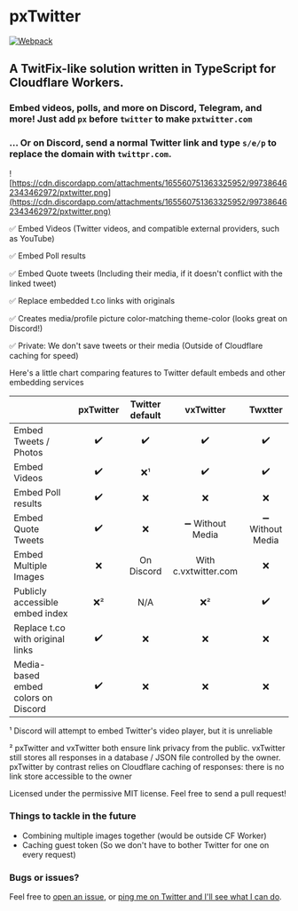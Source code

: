 # pxTwitter

[![Webpack](https://github.com/dangeredwolf/pxtwitter/actions/workflows/webpack.yml/badge.svg)](https://github.com/dangeredwolf/pxtwitter/actions/workflows/webpack.yml)

## A TwitFix-like solution written in TypeScript for Cloudflare Workers.

### Embed videos, polls, and more on Discord, Telegram, and more! Just add `px` before `twitter` to make `pxtwitter.com`

### ... Or on Discord, send a normal Twitter link and type `s/e/p` to replace the domain with `twittpr.com`.

![https://cdn.discordapp.com/attachments/165560751363325952/997386462343462972/pxtwitter.png](https://cdn.discordapp.com/attachments/165560751363325952/997386462343462972/pxtwitter.png)

✅ Embed Videos (Twitter videos, and compatible external providers, such as YouTube)

✅ Embed Poll results

✅ Embed Quote tweets (Including their media, if it doesn't conflict with the linked tweet)

✅ Replace embedded t.co links with originals

✅ Creates media/profile picture color-matching theme-color (looks great on Discord!)

✅ Private: We don't save tweets or their media (Outside of Cloudflare caching for speed)

Here's a little chart comparing features to Twitter default embeds and other embedding services

|                                     | pxTwitter          | Twitter default    | vxTwitter                        | Twxtter                           |
|-------------------------------------|:------------------:|:------------------:|:--------------------------------:|:---------------------------------:|
| Embed Tweets / Photos               | :heavy_check_mark: | :heavy_check_mark: | :heavy_check_mark:               | :heavy_check_mark:                |
| Embed Videos                        | :heavy_check_mark: | :x:¹               | :heavy_check_mark:               | :heavy_check_mark:                |
| Embed Poll results                  | :heavy_check_mark: | :x:                | :x:                              | :x:                               |
| Embed Quote Tweets                  | :heavy_check_mark: | :x:                | :heavy_minus_sign: Without Media | :heavy_minus_sign: Without Media  |
| Embed Multiple Images               | :x:                | On Discord         | With c.vxtwitter.com             | :x:                               |
| Publicly accessible embed index     | :x:²               | N/A                | :x:²                             | :heavy_check_mark:                |
| Replace t.co with original links    | :heavy_check_mark: | :x:                | :x:                              | :x:                               |
| Media-based embed colors on Discord | :heavy_check_mark: | :x:                | :x:                              | :x:                               |

¹ Discord will attempt to embed Twitter's video player, but it is unreliable

² pxTwitter and vxTwitter both ensure link privacy from the public. vxTwitter still stores all responses in a database / JSON file controlled by the owner. pxTwitter by contrast relies on Cloudflare caching of responses: there is no link store accessible to the owner

Licensed under the permissive MIT license. Feel free to send a pull request!

### Things to tackle in the future

- Combining multiple images together (would be outside CF Worker)
- Caching guest token (So we don't have to bother Twitter for one on every request)

### Bugs or issues?

Feel free to [open an issue](https://github.com/dangeredwolf/pxTwitter/issues), or [ping me on Twitter and I'll see what I can do](https://twitter.com/dangeredwolf).
